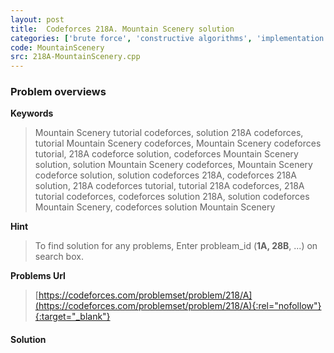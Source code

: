```yaml
---
layout: post
title:  Codeforces 218A. Mountain Scenery solution
categories: ['brute force', 'constructive algorithms', 'implementation']
code: MountainScenery
src: 218A-MountainScenery.cpp
---
```

### **Problem overviews**

**Keywords**
> Mountain Scenery tutorial codeforces, solution 218A codeforces, tutorial Mountain Scenery codeforces, Mountain Scenery codeforces tutorial, 218A codeforce solution, codeforces Mountain Scenery solution, solution Mountain Scenery codeforces, Mountain Scenery codeforce solution, solution codeforces 218A, codeforces 218A solution, 218A codeforces tutorial, tutorial 218A codeforces, 218A tutorial codeforces, codeforces solution 218A, solution codeforces Mountain Scenery, codeforces solution Mountain Scenery

**Hint**
> To find solution for any problems, Enter probleam_id (**1A, 28B**, ...) on search box. 

**Problems Url**
> [https://codeforces.com/problemset/problem/218/A](https://codeforces.com/problemset/problem/218/A){:rel="nofollow"}{:target="_blank"}

#### **Solution**



